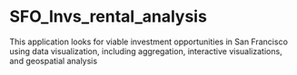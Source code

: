 # SFO_Invs_rental_analysis
This application looks for viable investment opportunities in San Francisco using data visualization, including aggregation, interactive visualizations, and geospatial analysis
